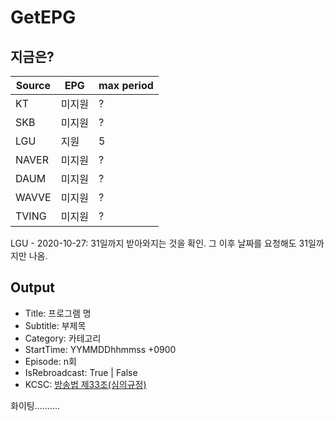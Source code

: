 # GetEPG

## 지금은?

| Source | EPG    | max period |
| ------ | ------ | ---------- |
| KT     | 미지원 | ?          |
| SKB    | 미지원 | ?          |
| LGU    | 지원   | 5          |
| NAVER  | 미지원 | ?          |
| DAUM   | 미지원 | ?          |
| WAVVE  | 미지원 | ?          |
| TVING  | 미지원 | ?          |

LGU - 2020-10-27: 31일까지 받아와지는 것을 확인. 그 이후 날짜를 요청해도 31일까지만 나옴.

## Output

- Title: 프로그램 명
- Subtitle: 부제목
- Category: 카테고리
- StartTime: YYMMDDhhmmss +0900
- Episode: n회
- IsRebroadcast: True | False
- KCSC: [방송법 제33조(심의규정)](https://www.law.go.kr/%ED%96%89%EC%A0%95%EA%B7%9C%EC%B9%99/%EB%B0%A9%EC%86%A1%ED%94%84%EB%A1%9C%EA%B7%B8%EB%9E%A8%EC%9D%98%EB%93%B1%EA%B8%89%EB%B6%84%EB%A5%98%EB%B0%8F%ED%91%9C%EC%8B%9C%EB%93%B1%EC%97%90%EA%B4%80%ED%95%9C%EA%B7%9C%EC%B9%99)

화이팅..........
